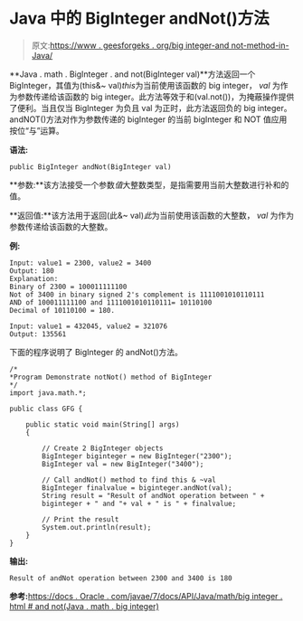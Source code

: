 # Java 中的 BigInteger andNot()方法

> 原文:[https://www . geesforgeks . org/big integer-and not-method-in-Java/](https://www.geeksforgeeks.org/biginteger-andnot-method-in-java/)

**Java . math . BigInteger . and not(BigInteger val)**方法返回一个 BigInteger，其值为(this&~ val)*this*为当前使用该函数的 big integer， *val* 为作为参数传递给该函数的 big integer。此方法等效于和(val.not())，为掩蔽操作提供了便利。当且仅当 BigInteger 为负且 val 为正时，此方法返回负的 big integer。andNOT()方法对作为参数传递的 bigInteger 的当前 bigInteger 和 NOT 值应用按位“与”运算。

**语法:**

```
public BigInteger andNot(BigInteger val)
```

**参数:**该方法接受一个参数*值*大整数类型，是指需要用当前大整数进行补和的值。

**返回值:**该方法用于返回(此&~ val)*此*为当前使用该函数的大整数， *val* 为作为参数传递给该函数的大整数。

**例:**

```
Input: value1 = 2300, value2 = 3400
Output: 180
Explanation:
Binary of 2300 = 100011111100
Not of 3400 in binary signed 2's complement is 1111001010110111
AND of 100011111100 and 1111001010110111= 10110100
Decimal of 10110100 = 180.

Input: value1 = 432045, value2 = 321076
Output: 135561

```

下面的程序说明了 BigInteger 的 andNot()方法。

```
/*
*Program Demonstrate notNot() method of BigInteger 
*/
import java.math.*;

public class GFG {

    public static void main(String[] args)
    {

        // Create 2 BigInteger objects
        BigInteger biginteger = new BigInteger("2300");
        BigInteger val = new BigInteger("3400");

        // Call andNot() method to find this & ~val
        BigInteger finalvalue = biginteger.andNot(val);
        String result = "Result of andNot operation between " + 
        biginteger + " and "+ val + " is " + finalvalue;

        // Print the result
        System.out.println(result);
    }
}
```

**输出:**

```
Result of andNot operation between 2300 and 3400 is 180

```

**参考:**[https://docs . Oracle . com/javae/7/docs/API/Java/math/big integer . html # and not(Java . math . big integer)](https://docs.oracle.com/javase/7/docs/api/java/math/BigInteger.html#andNot(java.math.BigInteger))